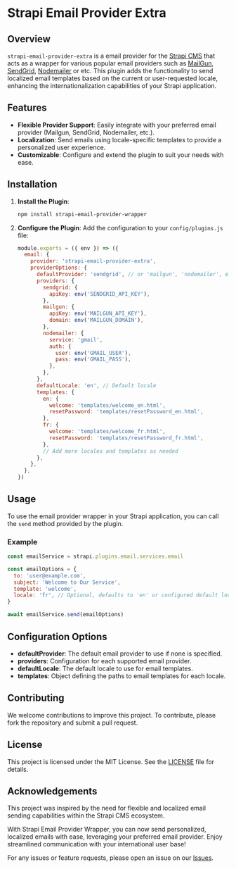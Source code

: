 # Strapi Email Provider Extra

## Overview

`strapi-email-provider-extra`  is a email provider for the [Strapi CMS](https://github.com/strapi/strapi) that acts as a wrapper for various popular email providers such as [MailGun](https://market.strapi.io/providers/@strapi-provider-email-mailgun), [SendGrid](https://market.strapi.io/providers/@strapi-provider-email-sendgrid), [Nodemailer](https://market.strapi.io/providers/@strapi-provider-email-nodemailer) or etc. This plugin adds the functionality to send localized email templates based on the current or user-requested locale, enhancing the internationalization capabilities of your Strapi application.

## Features

- **Flexible Provider Support**: Easily integrate with your preferred email provider (Mailgun, SendGrid, Nodemailer, etc.).
- **Localization**: Send emails using locale-specific templates to provide a personalized user experience.
- **Customizable**: Configure and extend the plugin to suit your needs with ease.

## Installation

1. **Install the Plugin**:
   ```bash
   npm install strapi-email-provider-wrapper
   ```

2. **Configure the Plugin**:
   Add the configuration to your `config/plugins.js` file:
   ```javascript
   module.exports = ({ env }) => ({
     email: {
       provider: 'strapi-email-provider-extra',
       providerOptions: {
         defaultProvider: 'sendgrid', // or 'mailgun', 'nodemailer', etc.
         providers: {
           sendgrid: {
             apiKey: env('SENDGRID_API_KEY'),
           },
           mailgun: {
             apiKey: env('MAILGUN_API_KEY'),
             domain: env('MAILGUN_DOMAIN'),
           },
           nodemailer: {
             service: 'gmail',
             auth: {
               user: env('GMAIL_USER'),
               pass: env('GMAIL_PASS'),
             },
           },
         },
         defaultLocale: 'en', // Default locale
         templates: {
           en: {
             welcome: 'templates/welcome_en.html',
             resetPassword: 'templates/resetPassword_en.html',
           },
           fr: {
             welcome: 'templates/welcome_fr.html',
             resetPassword: 'templates/resetPassword_fr.html',
           },
           // Add more locales and templates as needed
         },
       },
     },
   })
   ```

## Usage

To use the email provider wrapper in your Strapi application, you can call the `send` method provided by the plugin.

### Example

```javascript
const emailService = strapi.plugins.email.services.email

const emailOptions = {
  to: 'user@example.com',
  subject: 'Welcome to Our Service',
  template: 'welcome',
  locale: 'fr', // Optional, defaults to 'en' or configured default locale
}

await emailService.send(emailOptions)
```

## Configuration Options

- **defaultProvider**: The default email provider to use if none is specified.
- **providers**: Configuration for each supported email provider.
- **defaultLocale**: The default locale to use for email templates.
- **templates**: Object defining the paths to email templates for each locale.

## Contributing

We welcome contributions to improve this project. To contribute, please fork the repository and submit a pull request.

## License

This project is licensed under the MIT License. See the [LICENSE](LICENSE) file for details.

## Acknowledgements

This project was inspired by the need for flexible and localized email sending capabilities within the Strapi CMS ecosystem.

With Strapi Email Provider Wrapper, you can now send personalized, localized emails with ease, leveraging your preferred email provider. Enjoy streamlined communication with your international user base!

For any issues or feature requests, please open an issue on our [Issues](https://github.com/yourusername/strapi-email-provider-wrapper/issues).
